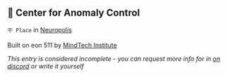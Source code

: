 ## 🏢 Center for Anomaly Control

`🪧 Place` in [Neuropolis](../refs/neuropolis.md)

Built on eon 511 by [MindTech Institute](../refs/mindtech_institute.md)

_This entry is considered incomplete - you can request more info for in [on discord](<https://discord.com/channels/562910943848169472/1173922660489633802>) or write it yourself_

<!---
keywords:  mt, neuropolis
aliases: 
-->